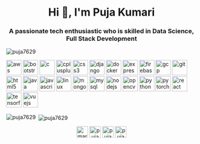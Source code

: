 <h1 align="center">Hi 👋, I'm Puja Kumari</h1>
<h3 align="center">A passionate tech enthusiastic who is skilled in Data Science, Full Stack Development</h3>

<p align="left"> <img src="https://komarev.com/ghpvc/?username=puja7629" alt="puja7629" /> </p>

<p align="left"><img src="https://devicons.github.io/devicon/devicon.git/icons/amazonwebservices/amazonwebservices-original-wordmark.svg" alt="aws" width="40" height="40"/> <img src="https://devicons.github.io/devicon/devicon.git/icons/bootstrap/bootstrap-plain.svg" alt="bootstrap" width="40" height="40"/> <img src="https://devicons.github.io/devicon/devicon.git/icons/c/c-original.svg" alt="c" width="40" height="40"/> <img src="https://devicons.github.io/devicon/devicon.git/icons/cplusplus/cplusplus-original.svg" alt="cplusplus" width="40" height="40"/> <img src="https://devicons.github.io/devicon/devicon.git/icons/css3/css3-original-wordmark.svg" alt="css3" width="40" height="40"/> <img src="https://devicons.github.io/devicon/devicon.git/icons/django/django-original.svg" alt="django" width="40" height="40"/> <img src="https://devicons.github.io/devicon/devicon.git/icons/docker/docker-original-wordmark.svg" alt="docker" width="40" height="40"/> <img src="https://devicons.github.io/devicon/devicon.git/icons/express/express-original-wordmark.svg" alt="express" width="40" height="40"/> <img src="https://www.vectorlogo.zone/logos/firebase/firebase-icon.svg" alt="firebase" width="40" height="40"/> <img src="https://www.vectorlogo.zone/logos/google_cloud/google_cloud-icon.svg" alt="gcp" width="40" height="40"/> <img src="https://www.vectorlogo.zone/logos/git-scm/git-scm-icon.svg" alt="git" width="40" height="40"/> <img src="https://devicons.github.io/devicon/devicon.git/icons/html5/html5-original-wordmark.svg" alt="html5" width="40" height="40"/> <img src="https://devicons.github.io/devicon/devicon.git/icons/java/java-original-wordmark.svg" alt="java" width="40" height="40"/> <img src="https://devicons.github.io/devicon/devicon.git/icons/javascript/javascript-original.svg" alt="javascript" width="40" height="40"/> <img src="https://devicons.github.io/devicon/devicon.git/icons/linux/linux-original.svg" alt="linux" width="40" height="40"/> <img src="https://devicons.github.io/devicon/devicon.git/icons/mongodb/mongodb-original-wordmark.svg" alt="mongodb" width="40" height="40"/> <img src="https://devicons.github.io/devicon/devicon.git/icons/mysql/mysql-original-wordmark.svg" alt="mysql" width="40" height="40"/> <img src="https://devicons.github.io/devicon/devicon.git/icons/nodejs/nodejs-original-wordmark.svg" alt="nodejs" width="40" height="40"/> <img src="https://www.vectorlogo.zone/logos/opencv/opencv-icon.svg" alt="opencv" width="40" height="40"/> <img src="https://devicons.github.io/devicon/devicon.git/icons/python/python-original.svg" alt="python" width="40" height="40"/> <img src="https://www.vectorlogo.zone/logos/pytorch/pytorch-icon.svg" alt="pytorch" width="40" height="40"/> <img src="https://devicons.github.io/devicon/devicon.git/icons/react/react-original-wordmark.svg" alt="react" width="40" height="40"/> <img src="https://www.vectorlogo.zone/logos/tensorflow/tensorflow-icon.svg" alt="tensorflow" width="40" height="40"/> <img src="https://devicons.github.io/devicon/devicon.git/icons/vuejs/vuejs-original-wordmark.svg" alt="vuejs" width="40" height="40"/></p><p><img align="left" src="https://github-readme-stats.vercel.app/api/top-langs/?username=puja7629&layout=compact&hide=html" alt="puja7629" /></p>

<p>&nbsp;<img align="center" src="https://github-readme-stats.vercel.app/api?username=puja7629&show_icons=true" alt="puja7629" /></p>

<p align="center">
<a href="https://twitter.com/marvel_puja12" target="blank"><img align="center" src="https://cdn.jsdelivr.net/npm/simple-icons@3.0.1/icons/twitter.svg" alt="marvel_puja12" height="30" width="30" /></a>
<a href="https://linkedin.com/in/puja7629" target="blank"><img align="center" src="https://cdn.jsdelivr.net/npm/simple-icons@3.0.1/icons/linkedin.svg" alt="puja7629" height="30" width="30" /></a>
<a href="https://fb.com/puja kumari" target="blank"><img align="center" src="https://cdn.jsdelivr.net/npm/simple-icons@3.0.1/icons/facebook.svg" alt="puja kumari" height="30" width="30" /></a>
<a href="https://instagram.com/pujasingh20_" target="blank"><img align="center" src="https://cdn.jsdelivr.net/npm/simple-icons@3.0.1/icons/instagram.svg" alt="pujasingh20_" height="30" width="30" /></a>
</p>
